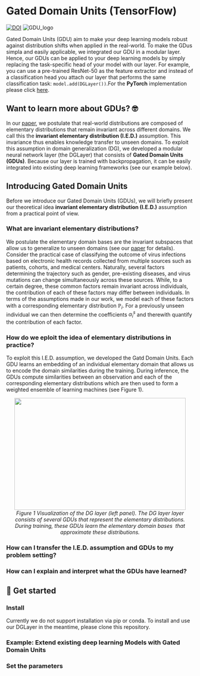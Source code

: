# Gated Domain Units (TensorFlow)

[![DOI](https://img.shields.io/badge/DOI-2206.12444/arxiv.org/abs/2206.12444-red.svg)](https://arxiv.org/abs/2206.12444)
![GDU_logo](https://user-images.githubusercontent.com/73110207/185412013-40309db3-dc3d-4f32-bf65-6c00e87d28a7.png)

Gated Domain Units (GDU) aim to make your deep learning models robust against distribution shifts when applied in the real-world. To make the GDus simpla and easily applicable, we integrated our GDU in a modular layer. Hence, our GDUs can be applied to your deep learning models by simply replacing the task-specific head of your model with our layer. For example, you can use a pre-trained ResNet-50 as the feature extractor and instead of a classification head you attach our layer that performs the same classification task: <code>model.add(DGLayer())</code>.For the **PyTorch** implementation please click [here](https://github.com/im-ethz/gdu4dg-pytorch).

## Want to learn more about **GDUs**? 🤓

In our [paper](https://arxiv.org/abs/2206.12444), we postulate that real-world distributions are composed of elementary distributions that remain invariant across different domains. We call this the **invariant elementary distribution (I.E.D.)** assumption. This invariance thus enables knowledge transfer to unseen domains. To exploit this assumption in domain generalization (DG), we developed a modular neural network layer (the DGLayer) that consists of **Gated Domain Units (GDUs)**. Because our layer is trained with backpropagation, it can be easily integrated into existing deep learning frameworks (see our example below).

## Introducing Gated Domain Units

Before we introduce our Gated Domain Units (GDUs), we will briefly present our theoretical idea **invariant elementary distribution (I.E.D.)** assumption from a practical point of view. 

### What are invariant elementary distributions?

We postulate the elementary domain bases are the invariant subspaces that allow us to generalize to unseen domains (see our [paper](https://arxiv.org/abs/2206.12444) for details). Consider the practical case of classifying the outcome of virus infections based on electronic health records collected from multiple sources such as patients, cohorts, and medical centers. Naturally, several factors determining the trajectory such as gender, pre-existing diseases, and virus mutations can change simultaneously across these sources. While, to a certain degree, these common factors remain invariant across individuals, the contribution of each of these factors may differ between individuals. In terms of the assumptions made in our work, we model each of these factors with a corresponding elementary distribution $\mathbb{P}_{i}$. For a previously unseen individual we can then determine the coefficients $\alpha_i^s$ and therewith quantify the contribution of each factor.

### How do we eploit the idea of elementary distributions in practice?

To exploit this I.E.D. assumption, we developed the Gatd Domain Units. Each GDU learns an embedding of an individual elementary domain that allows us to encode the domain similarities during the training. During inference, the GDUs compute similarities between an observation and each of the corresponding elementary distributions which are then used to form a weighted ensemble of learning machines (see Figure 1).

<p align="center">
  <img width="460" height="300" src="https://user-images.githubusercontent.com/73110207/179177894-0528920c-1063-4834-ab3f-852a0ab2d156.png">
  <br>
    <em>Figure 1 Visualization of the DG layer (left panel). The DG layer layer consists of several GDUs that represent the elementary distributions. During training, these GDUs learn the elementary domain bases <MATH> V_{1} , ... , V_{M} </MATH> that approximate these distributions.</em>
</p>

### How can I transfer the I.E.D. assumption and GDUs to my problem setting?

### How can I explain and interpret what the GDUs have learned?

## 🚀 Get started

### Install

Currently we do not support installation via pip or conda. To install and use our DGLayer in the meantime, please clone this repository.

### Example: Extend existing deep learning Models with Gated Domain Units

### Set the parameters
